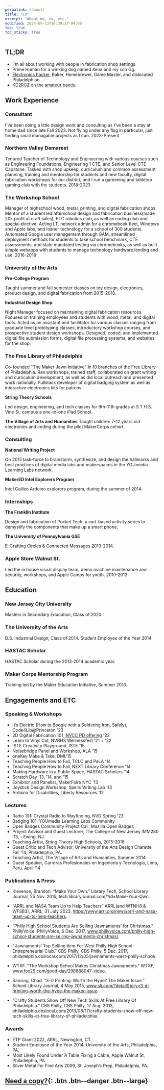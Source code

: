 ```yaml
---
permalink: /about/
title: "CV"
excerpt: "About me, cv, etc."
modified: 2024-09-13T16:39:37-04:00
toc: true
toc_sticky: true
---
```




## TL;DR

- I'm all about working with people in fabrication shop settings.
- Prime Human for a winking dog named Xena and my son Gg.
- [Electronics hacker](https://github.com/bklevence), Baker, Homebrewer, Game Master, and dislocated Philadelphian.
- [KD2RGZ](https://www.qrz.com/db/KD2RGZ) on the [amateur bands](https://en.wikipedia.org/wiki/Amateur_radio).


## Work Experience

### Consultant

I've been doing a little design work and consulting as I've been a stay at home dad since late Fall 2023. Not flying under any flag in particular, just finding small managable projects as I can. 2023-Present

### Northern Valley Demarest

Tenured Teacher of Technology and Engineering with various courses such as Engineering Foundations, Engineering 1 CTE, and Senior Level CTE Capstone. Tasked with shop upkeep, curriculum and common assessment planning, training and mentorship for students and new faculty, digital fabrication workshops for our district, and I run a gardening and tabletop gaming club with the students.  2018-2023

### The Workshop School

Manager of highschool wood, metal, printing, and digital fabrication shops. Mentor of a student led afterschool design and fabrication business(made 20k profit at craft sales), FTC robotics club, as well as coding club and special elective. Acting I.T. network admin for a chromebook fleet, Windows and Apple labs, and loaner technology for a school of 300 students. Automated Google user management through GAM, streamlined deployment methods for students to take school benchmark, CTE assessments, and state mandated testing via chromebooks, as well as built simple webapps with students to manage technology hardware lending and use.   2016-2018

### University of the Arts
**Pre-College Program**

Taught summer and fall semester classes on toy design, electronics, product design, and digital fabrication from 2015-2018.

**Industrial Design Shop**

Night Manager focused on maintaining digital fabrication resources. Focused on training employees and students with wood, metal, and digital tools. Acted as an assistant and facilitator for various classes ranging from graduate level prototyping classes, introductory workshop courses, and prospective student design workshops. Designed, coded, and implemented digital file submission forms, digital file processing systems, and websites for the shop. 

### The Free Library of Philadelphia

Co-founded "The Maker Jawn Initiative" in 10 branches of the Free Library of Philadelphia. Ran workshops, trained staff, collaborated on grant writing and curriculum development, as well as did local outreach and presented work nationally. Fullstack developer of digital badging system as well as interactive electronics kits for patrons.



**String Theory Schools**

Led design, engineering, and tech classes for 9th-11th grades at S.T.H.S. Vine St. campus a one-to-one iPad School.

**The Village of Arts and Humanities**
Taught children 7-12 years old electronics and coding during the pilot MakerCorps cohort.

### Consulting
**National Writing Project**

On 2015 task-force to brainstorm, synthesize, and design the hallmarks and best practices of digital media labs and makerspaces in the YOUmedia Learning Labs network.

**MakerED Intel Explorers Program**

Intel Galileo Arduino explorers program, during the summer of 2014.

### Internships
**The Franklin Institute**

Design and fabrication of Pocket Tech, a cart-based activity series to demystify the components that make up a smart phone.

**The University of Pennsylvania GSE**

E-Crafting Circles & Connected Messages 2013-2014.

### Apple Store Walnut St.

Led the in house visual display team, demo machine maintenance and security, workshops, and Apple Camps for youth. 2010-2013

## Education

### New Jersey City University

Masters in Secondary Education, Class of 2020.
### The University of the Arts

B.S. Industrial Design, Class of 2014.
Student Employee of the Year 2014.
### HASTAC Scholar

HASTAC Scholar during the 2013-2014 academic year.
### Maker Corps Mentorship Program

Training led by the Maker Education Initiative, Summer 2013.

## Engagements and ETC

### Speaking & Workshops

- It’s Electric (How to Boogie with a Soldering Iron, Safely), Code4Lib@Princeton '23
- 2D Digital Fabrication 101, [NVCC PD offering](https://nvccleads.nvnet.org/) '22
- Learn to Vinyl Cut, NVRHS Wellnessfest '21 + '22
- ISTE Creativity Playground, ISTE ‘15
- Noisebridge Panel and Workshop, ALA ‘15
- oneKey Make & Take, DML‘15
- Teaching People How to Fail, TCLC and PaLA ‘14
- Teaching People How to Fail, NEXT Library Conference ‘14
- Making Hardware in a Public Space, HASTAC Scholars ‘14
- Scratch Day ‘13, ‘14, and '15
- Exhibitor and Panelist, MakerFaire NYC ‘13
- Joystick Design Workshop, Spells Writing Lab ‘13
- Arduino for Disabilities, Liberty Resources ‘12

### Lectures

- Radio 101: Crystal Radio to Wayfinding, NVD Spring '23
- Badging 101, YOUmedia Learning Labs Community
- Open Badges Community Project Call, Mozilla Open Badges
- Project Advisor and Guest Lecturer, The College of New Jersey IMM280 ‘15, - Ewing, NJ.
- Teaching Artist, String Theory High Schools, 2015-2016
- Guest Critic and Tech Advisor, University of the Arts Design Charette Fall ‘14, Philadelphia, PA.
- Teaching Artist, The Village of Arts and Humanities, Summer 2014
- Guest Speaker, Carreras Profesionales en Ingeniería y Tecnología, Lima, Peru. April ‘14

### Publications & Press

- Klevence, Brandon. “Make Your Own.” Library Tech, School Library Journal, 25 Nov. 2015, tech.libraryjournal.com/?id=Make-Your-Own.

- “ARRL and NASA Team Up to Help Teachers” ARRL(and WTNH8 & WFSB3), ARRL, 31 July 2023, https://www.arrl.org/news/arrl-and-nasa-team-up-to-help-teachers.
- “Philly High School Students Are Selling 'Jawnaments' for Christmas.” PhillyVoice, PhillyVoice, 6 Dec. 2017, www.phillyvoice.com/philly-high-school-students-are-selling-jawnaments-christmas/.
- “'Jawnaments' Top Selling Item For West Philly High School Entrepreneurial Club.” CBS Philly, CBS Philly, 5 Dec. 2017, philadelphia.cbslocal.com/2017/12/05/jawnaments-west-philly-school/.
- WTXF. “The Workshop School Makes Christmas Jawnaments.” WTXF, www.fox29.com/good-day/298888047-video.
- Sansing, Chad. “3-D Printing: Worth the Hype? The Maker Issue.” School Library Journal, 4 May 2015, www.slj.com/?detailStory=3-d-printing-worth-the-hype-the-maker-issue.
- “Crafty Students Show Off New Tech Skills At Free Library Of Philadelphia.” CBS Philly, CBS Philly, 17 Aug. 2013, philadelphia.cbslocal.com/2013/08/17/crafty-students-show-off-new-tech-skills-at-free-library-of-philadelphia/.

### Awards

- ETP Grant 2022, ARRL, Newington, CT.  
- Student Employee of the Year 2014, University of the Arts, Philadelphia, PA.
- Most Likely Found Under A Table Fixing a Cable, Apple Walnut St, Philadelphia, PA.
- Silver Metal For Fine Arts 2009, St. Joseph’s Prep, Philadelphia, PA.


[Need a copy?](https://docs.google.com/document/d/1lhN6D_kEIUEYC4jbdxrDbogR5b4Msk8gVxpDfSDE9Ks/edit?usp=sharing){: .btn .btn--danger .btn--large}
---
